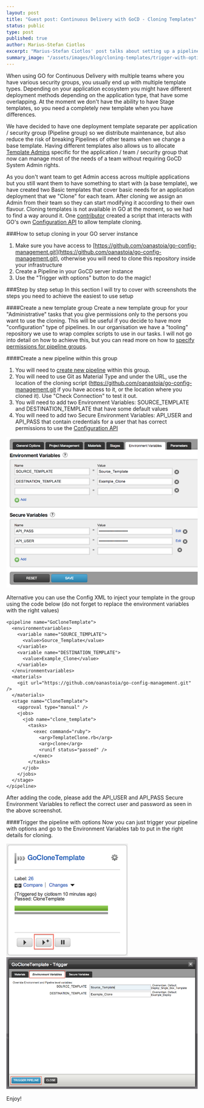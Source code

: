 ```yaml
---
layout: post
title: "Guest post: Continuous Delivery with GoCD - Cloning Templates"
status: public
type: post
published: true
author: Marius-Stefan Ciotlos
excerpt: "Marius-Stefan Ciotlos' post talks about setting up a pipeline which helps to clone templates in GoCD - by using a script and the API for it"
summary_image: "/assets/images/blog/cloning-templates/trigger-with-options-2.png"
---
```


When using GO for Continuous Delivery with multiple teams where you have various security groups, you usually end up with multiple template types. Depending on your application ecosystem you might have different deployment methods depending on the application type, that have some overlapping. At the moment we don't have the ability to have Stage templates, so you need a completely new template when you have differences.

We have decided to have one deployment template separate per application / security group (Pipeline group) so we distribute maintenance, but also reduce the risk of breaking Pipelines of other teams when we change a base template. Having different templates also allows us to allocate [Template Admins](http://www.go.cd/2014/02/24/go-template-permissions.html) specific for the application / team / security group that now can manage most of the needs of a team without requiring GoCD System Admin rights. 

As you don't want team to get Admin access across multiple applications but you still want them to have something to start with (a base template), we have created two Basic templates that cover basic needs for an application deployment that we "Clone" for each team. After cloning we assign an Admin from their team so they can start modifying it according to their own flavour. Cloning templates is not available in GO at the moment, so we had to find a way around it. 
One [contributor](https://github.com/oanastoia) created a script that interacts with GO's own [Configuration API](http://www.go.cd/documentation/user/current/api/configuration_api.html) to allow template cloning. 

###How to setup cloning in your GO server instance
1. Make sure you have access to [https://github.com/oanastoia/go-config-management.git](https://github.com/oanastoia/go-config-management.git), otherwise you will need to clone this repository inside your infrastructure
1. Create a Pipeline in your GoCD server instance
1. Use the "Trigger with options" button to do the magic!


###Step by step setup
In this section I will try to cover with screenshots the steps you need to achieve the easiest to use setup

####Create a new template group 
Create a new template group for your "Administrative" tasks that you give permissions only to the persons you want to use the cloning. This will be useful if you decide to have more "configuration" type of pipelines. 
In our organisation we have a "tooling" repository we use to wrap complex scripts to use in our tasks.
I will not go into detail on how to achieve this, but you can read more on how to [specify permissions for pipeline groups](http://www.go.cd/documentation/user/current/configuration/dev_authorization.html#specifying-permissions-for-pipeline-groups).

####Create a new pipeline within this group
1. You will need to [create new pipeline](http://www.go.cd/documentation/user/current/configuration/quick_pipeline_setup.html) within this group. 
1. You will need to use Git as Material Type and under the URL, use the location of the cloning script (https://github.com/oanastoia/go-config-management.git if you have access to it, or the location where you cloned it). Use "Check Connection" to test it out.
1. You will need to add two Environment Variables: SOURCE\_TEMPLATE and DESTINATION\_TEMPLATE that have some default values
1. You will need to add two Secure Environment Variables: API\_USER and API\_PASS that contain credentials for a user that has correct permissions to use the [Configuration API](http://www.go.cd/documentation/user/current/api/configuration_api.html)

![](/assets/images/blog/cloning-templates/environment-variable-view.png)

Alternative you can use the Config XML to inject your template in the group using the code below (do not forget to replace the environment variables with the right values)

    <pipeline name="GoCloneTemplate">
      <environmentvariables>
        <variable name="SOURCE_TEMPLATE">
          <value>Source_Template</value>
        </variable>
        <variable name="DESTINATION_TEMPLATE">
          <value>Example_Clone</value>
        </variable>
      </environmentvariables>
      <materials>
        <git url="https://github.com/oanastoia/go-config-management.git" />
      </materials>
      <stage name="CloneTemplate">
        <approval type="manual" />
        <jobs>
          <job name="clone_template">
            <tasks>
              <exec command="ruby">
                <arg>TemplateClone.rb</arg>
                <arg>clone</arg>
                <runif status="passed" />
              </exec>
            </tasks>
          </job>
        </jobs>
      </stage>
    </pipeline>

After adding the code, please add the API\_USER and API\_PASS Secure Environment Variables to reflect the correct user and password as seen in the above screenshot. 

####Trigger the pipeline with options
Now you can just trigger your pipeline with options and go to the Environment Variables tab to put in the right details for cloning. 

![](/assets/images/blog/cloning-templates/trigger-with-options-1.png)
![](/assets/images/blog/cloning-templates/trigger-with-options-2.png)

Enjoy!

